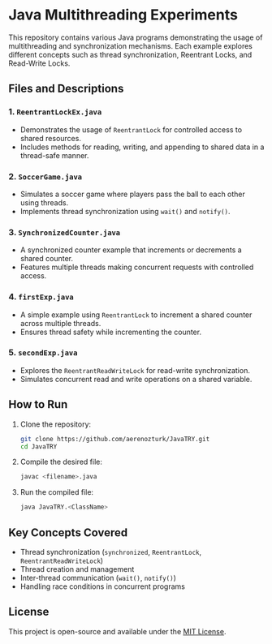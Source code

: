 # Java Multithreading Experiments

This repository contains various Java programs demonstrating the usage of multithreading and synchronization mechanisms. Each example explores different concepts such as thread synchronization, Reentrant Locks, and Read-Write Locks.

## Files and Descriptions

### 1. `ReentrantLockEx.java`
- Demonstrates the usage of `ReentrantLock` for controlled access to shared resources.
- Includes methods for reading, writing, and appending to shared data in a thread-safe manner.

### 2. `SoccerGame.java`
- Simulates a soccer game where players pass the ball to each other using threads.
- Implements thread synchronization using `wait()` and `notify()`.

### 3. `SynchronizedCounter.java`
- A synchronized counter example that increments or decrements a shared counter.
- Features multiple threads making concurrent requests with controlled access.

### 4. `firstExp.java`
- A simple example using `ReentrantLock` to increment a shared counter across multiple threads.
- Ensures thread safety while incrementing the counter.

### 5. `secondExp.java`
- Explores the `ReentrantReadWriteLock` for read-write synchronization.
- Simulates concurrent read and write operations on a shared variable.

## How to Run

1. Clone the repository:
    ```bash
    git clone https://github.com/aerenozturk/JavaTRY.git
    cd JavaTRY
    ```

2. Compile the desired file:
    ```bash
    javac <filename>.java
    ```

3. Run the compiled file:
    ```bash
    java JavaTRY.<ClassName>
    ```

## Key Concepts Covered

- Thread synchronization (`synchronized`, `ReentrantLock`, `ReentrantReadWriteLock`)
- Thread creation and management
- Inter-thread communication (`wait()`, `notify()`)
- Handling race conditions in concurrent programs

## License

This project is open-source and available under the [MIT License](LICENSE).
